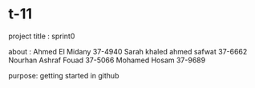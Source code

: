 
# t-11

project title : sprint0

about : 
Ahmed El Midany 37-4940
Sarah khaled ahmed safwat 37-6662
Nourhan Ashraf Fouad 37-5066
Mohamed Hosam 37-9689

purpose:
getting started in github
